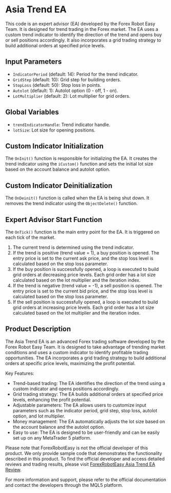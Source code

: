 # Asia Trend EA

This code is an expert advisor (EA) developed by the Forex Robot Easy Team. It is designed for trend trading in the Forex market. The EA uses a custom trend indicator to identify the direction of the trend and opens buy or sell positions accordingly. It also incorporates a grid trading strategy to build additional orders at specified price levels.

## Input Parameters

- `IndicatorPeriod` (default: 14): Period for the trend indicator.
- `GridStep` (default: 10): Grid step for building orders.
- `StopLoss` (default: 50): Stop loss in points.
- `Autolot` (default: 1): Autolot option (0 - off, 1 - on).
- `LotMultiplier` (default: 2): Lot multiplier for grid orders.

## Global Variables

- `trendIndicatorHandle`: Trend indicator handle.
- `lotSize`: Lot size for opening positions.

## Custom Indicator Initialization

The `OnInit()` function is responsible for initializing the EA. It creates the trend indicator using the `iCustom()` function and sets the initial lot size based on the account balance and autolot option.

## Custom Indicator Deinitialization

The `OnDeinit()` function is called when the EA is being shut down. It removes the trend indicator using the `ObjectDelete()` function.

## Expert Advisor Start Function

The `OnTick()` function is the main entry point for the EA. It is triggered on each tick of the market. 

1. The current trend is determined using the trend indicator.
2. If the trend is positive (trend value = 1), a buy position is opened. The entry price is set to the current ask price, and the stop loss level is calculated based on the stop loss parameter.
3. If the buy position is successfully opened, a loop is executed to build grid orders at decreasing price levels. Each grid order has a lot size calculated based on the lot multiplier and the iteration index.
4. If the trend is negative (trend value = -1), a sell position is opened. The entry price is set to the current bid price, and the stop loss level is calculated based on the stop loss parameter.
5. If the sell position is successfully opened, a loop is executed to build grid orders at increasing price levels. Each grid order has a lot size calculated based on the lot multiplier and the iteration index.

## Product Description

The Asia Trend EA is an advanced Forex trading software developed by the Forex Robot Easy Team. It is designed to take advantage of trending market conditions and uses a custom indicator to identify profitable trading opportunities. The EA incorporates a grid trading strategy to build additional orders at specific price levels, maximizing the profit potential.

Key Features:
- Trend-based trading: The EA identifies the direction of the trend using a custom indicator and opens positions accordingly.
- Grid trading strategy: The EA builds additional orders at specified price levels, enhancing the profit potential.
- Adjustable parameters: The EA allows users to customize input parameters such as the indicator period, grid step, stop loss, autolot option, and lot multiplier.
- Money management: The EA automatically adjusts the lot size based on the account balance and the autolot option.
- Easy to use: The EA is designed to be user-friendly and can be easily set up on any MetaTrader 5 platform.

Please note that ForexRobotEasy is not the official developer of this product. We only provide sample code that demonstrates the functionality described in this product. To find the official developer and access detailed reviews and trading results, please visit [ForexRobotEasy Asia Trend EA Review](https://forexroboteasy.com/forex-robot-review/asia-trend-ea-review-advanced-forex-software-for-trend-trading/).

For more information and support, please refer to the official documentation and contact the developers through the MQL5 platform.
